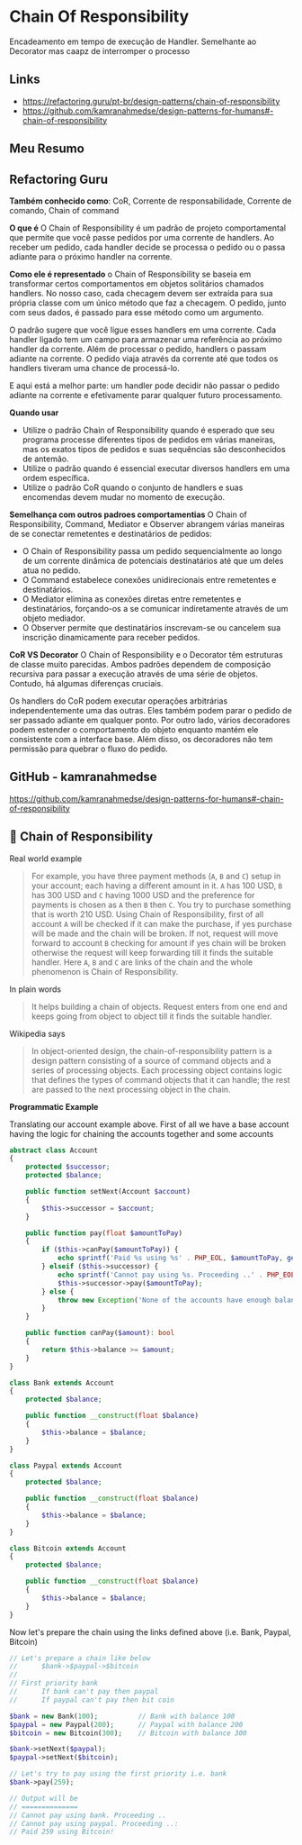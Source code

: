 # Chain Of Responsibility

Encadeamento em tempo de execução de Handler. Semelhante ao Decorator mas caapz de interromper o processo

## Links

+ https://refactoring.guru/pt-br/design-patterns/chain-of-responsibility
+ https://github.com/kamranahmedse/design-patterns-for-humans#-chain-of-responsibility

## Meu Resumo



## Refactoring Guru

**Também conhecido como**: CoR, Corrente de responsabilidade, Corrente de comando, Chain of command

**O que é**
O Chain of Responsibility é um padrão de projeto comportamental que permite que você passe pedidos por uma corrente de handlers. Ao receber um pedido, cada handler decide se processa o pedido ou o passa adiante para o próximo handler na corrente.

**Como ele é representado**
o Chain of Responsibility se baseia em transformar certos comportamentos em objetos solitários chamados handlers. No nosso caso, cada checagem devem ser extraída para sua própria classe com um único método que faz a checagem. O pedido, junto com seus dados, é passado para esse método como um argumento.

O padrão sugere que você ligue esses handlers em uma corrente. Cada handler ligado tem um campo para armazenar uma referência ao próximo handler da corrente. Além de processar o pedido, handlers o passam adiante na corrente. O pedido viaja através da corrente até que todos os handlers tiveram uma chance de processá-lo.

E aqui está a melhor parte: um handler pode decidir não passar o pedido adiante na corrente e efetivamente parar qualquer futuro processamento.

**Quando usar**
+ Utilize o padrão Chain of Responsibility quando é esperado que seu programa processe diferentes tipos de pedidos em várias maneiras, mas os exatos tipos de pedidos e suas sequências são desconhecidos de antemão.
+ Utilize o padrão quando é essencial executar diversos handlers em uma ordem específica.
+  Utilize o padrão CoR quando o conjunto de handlers e suas encomendas devem mudar no momento de execução.

**Semelhança com outros padroes comportamentias**
O Chain of Responsibility, Command, Mediator e Observer abrangem várias maneiras de se conectar remetentes e destinatários de pedidos:
+ O Chain of Responsibility passa um pedido sequencialmente ao longo de um corrente dinâmica de potenciais destinatários até que um deles atua no pedido.
+ O Command estabelece conexões unidirecionais entre remetentes e destinatários.
+ O Mediator elimina as conexões diretas entre remetentes e destinatários, forçando-os a se comunicar indiretamente através de um objeto mediador.
+ O Observer permite que destinatários inscrevam-se ou cancelem sua inscrição dinamicamente para receber pedidos.

**CoR VS Decorator**
O Chain of Responsibility e o Decorator têm estruturas de classe muito parecidas. Ambos padrões dependem de composição recursiva para passar a execução através de uma série de objetos. Contudo, há algumas diferenças cruciais.

Os handlers do CoR podem executar operações arbitrárias independentemente uma das outras. Eles também podem parar o pedido de ser passado adiante em qualquer ponto. Por outro lado, vários decoradores podem estender o comportamento do objeto enquanto mantém ele consistente com a interface base. Além disso, os decoradores não tem permissão para quebrar o fluxo do pedido.


## GitHub - kamranahmedse

https://github.com/kamranahmedse/design-patterns-for-humans#-chain-of-responsibility

🔗 Chain of Responsibility
-----------------------

Real world example
> For example, you have three payment methods (`A`, `B` and `C`) setup in your account; each having a different amount in it. `A` has 100 USD, `B` has 300 USD and `C` having 1000 USD and the preference for payments is chosen as `A` then `B` then `C`. You try to purchase something that is worth 210 USD. Using Chain of Responsibility, first of all account `A` will be checked if it can make the purchase, if yes purchase will be made and the chain will be broken. If not, request will move forward to account `B` checking for amount if yes chain will be broken otherwise the request will keep forwarding till it finds the suitable handler. Here `A`, `B` and `C` are links of the chain and the whole phenomenon is Chain of Responsibility.

In plain words
> It helps building a chain of objects. Request enters from one end and keeps going from object to object till it finds the suitable handler.

Wikipedia says
> In object-oriented design, the chain-of-responsibility pattern is a design pattern consisting of a source of command objects and a series of processing objects. Each processing object contains logic that defines the types of command objects that it can handle; the rest are passed to the next processing object in the chain.

**Programmatic Example**

Translating our account example above. First of all we have a base account having the logic for chaining the accounts together and some accounts

```php
abstract class Account
{
    protected $successor;
    protected $balance;

    public function setNext(Account $account)
    {
        $this->successor = $account;
    }

    public function pay(float $amountToPay)
    {
        if ($this->canPay($amountToPay)) {
            echo sprintf('Paid %s using %s' . PHP_EOL, $amountToPay, get_called_class());
        } elseif ($this->successor) {
            echo sprintf('Cannot pay using %s. Proceeding ..' . PHP_EOL, get_called_class());
            $this->successor->pay($amountToPay);
        } else {
            throw new Exception('None of the accounts have enough balance');
        }
    }

    public function canPay($amount): bool
    {
        return $this->balance >= $amount;
    }
}

class Bank extends Account
{
    protected $balance;

    public function __construct(float $balance)
    {
        $this->balance = $balance;
    }
}

class Paypal extends Account
{
    protected $balance;

    public function __construct(float $balance)
    {
        $this->balance = $balance;
    }
}

class Bitcoin extends Account
{
    protected $balance;

    public function __construct(float $balance)
    {
        $this->balance = $balance;
    }
}
```

Now let's prepare the chain using the links defined above (i.e. Bank, Paypal, Bitcoin)

```php
// Let's prepare a chain like below
//      $bank->$paypal->$bitcoin
//
// First priority bank
//      If bank can't pay then paypal
//      If paypal can't pay then bit coin

$bank = new Bank(100);          // Bank with balance 100
$paypal = new Paypal(200);      // Paypal with balance 200
$bitcoin = new Bitcoin(300);    // Bitcoin with balance 300

$bank->setNext($paypal);
$paypal->setNext($bitcoin);

// Let's try to pay using the first priority i.e. bank
$bank->pay(259);

// Output will be
// ==============
// Cannot pay using bank. Proceeding ..
// Cannot pay using paypal. Proceeding ..:
// Paid 259 using Bitcoin!
```
